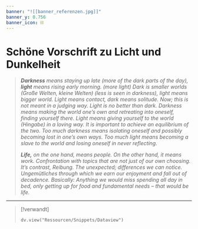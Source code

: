 ```yaml
---
banner: "![[banner_referenzen.jpg]]"
banner_y: 0.756
banner_icon: ⛓️
---
```


# Schöne Vorschrift zu Licht und Dunkelheit

> **_Darkness_** _means staying up late (more of the dark parts of the day),_ **_light_** _means rising early morning. (more light) Dark is smaller worlds (Große Welten, kleine Welten) (less is seen in darkness), light means bigger world. Light means contact, dark means solitude. Now; this is not meant in a judging way. Light is no better than dark. Darkness means making the world one’s own and retreating into oneself, finding yourself there. Light means giving yourself to the world (Hingabe) in a loving way. It is important to achieve an equilibrium of the two. Too much darkness means isolating oneself and possibly becoming lost in one’s own ways. Too much light means becoming a slave to the world and losing oneself in never reflecting._
> 
> **_Life,_** _on the one hand, means people. On the other hand, it means work. Confrontation with topics that are not just of our own choosing. It’s contrast, Reibung. The unexpected; differences we can notice. Ungemütliches through which we earn our enjoyment and fall out of decadence. Basically: Anything we would miss spending all day in bed, only getting up for food and fundamental needs – that would be life._

---

> [!verwandt]
> ```dataviewjs
> dv.view("Ressourcen/Snippets/Dataview")
> ```